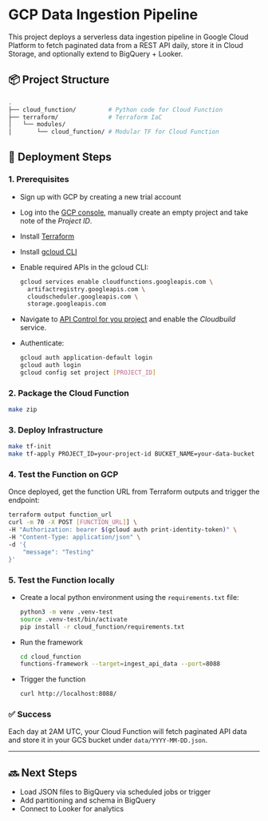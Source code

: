 # GCP Data Ingestion Pipeline

This project deploys a serverless data ingestion pipeline in Google Cloud Platform to fetch paginated data from a REST API daily, store it in Cloud Storage, and optionally extend to BigQuery + Looker.

## 📦 Project Structure

```bash
.
├── cloud_function/         # Python code for Cloud Function
├── terraform/              # Terraform IaC
│   └── modules/
│       └── cloud_function/ # Modular TF for Cloud Function
```

## 🚀 Deployment Steps

### 1. Prerequisites

- Sign up with GCP by creating a new trial account
- Log into the [GCP console](https://cloud.google.com), manually create an empty project and take note of the *Project ID*.
- Install [Terraform](https://www.terraform.io/downloads)
- Install [gcloud CLI](https://cloud.google.com/sdk/docs/install)
- Enable required APIs in the gcloud CLI:

  ```bash
  gcloud services enable cloudfunctions.googleapis.com \
    artifactregistry.googleapis.com \
    cloudscheduler.googleapis.com \
    storage.googleapis.com
  ```

- Navigate to [API Control for you project](https://console.developers.google.com/apis/api/cloudbuild.googleapis.com) and enable the *Cloudbuild* service.

- Authenticate:

  ```bash
  gcloud auth application-default login
  gcloud auth login
  gcloud config set project [PROJECT_ID]
  ```

### 2. Package the Cloud Function

```bash
make zip
```

### 3. Deploy Infrastructure

```bash
make tf-init
make tf-apply PROJECT_ID=your-project-id BUCKET_NAME=your-data-bucket
```

### 4. Test the Function on GCP

Once deployed, get the function URL from Terraform outputs and trigger the endpoint:

```bash
terraform output function_url
curl -m 70 -X POST [FUNCTION_URL]] \
-H "Authorization: bearer $(gcloud auth print-identity-token)" \
-H "Content-Type: application/json" \
-d '{
    "message": "Testing"
}'
```

### 5. Test the Function locally

- Create a local python environment using the `requirements.txt` file:

  ```bash
  python3 -m venv .venv-test
  source .venv-test/bin/activate
  pip install -r cloud_function/requirements.txt
  ```

- Run the framework

  ```bash
  cd cloud_function
  functions-framework --target=ingest_api_data --port=8088
  ```

- Trigger the function

  ```bash
  curl http://localhost:8088/
  ```

### ✅ Success

Each day at 2AM UTC, your Cloud Function will fetch paginated API data and store it in your GCS bucket under `data/YYYY-MM-DD.json`.

---

## 🔜 Next Steps

- Load JSON files to BigQuery via scheduled jobs or trigger
- Add partitioning and schema in BigQuery
- Connect to Looker for analytics
